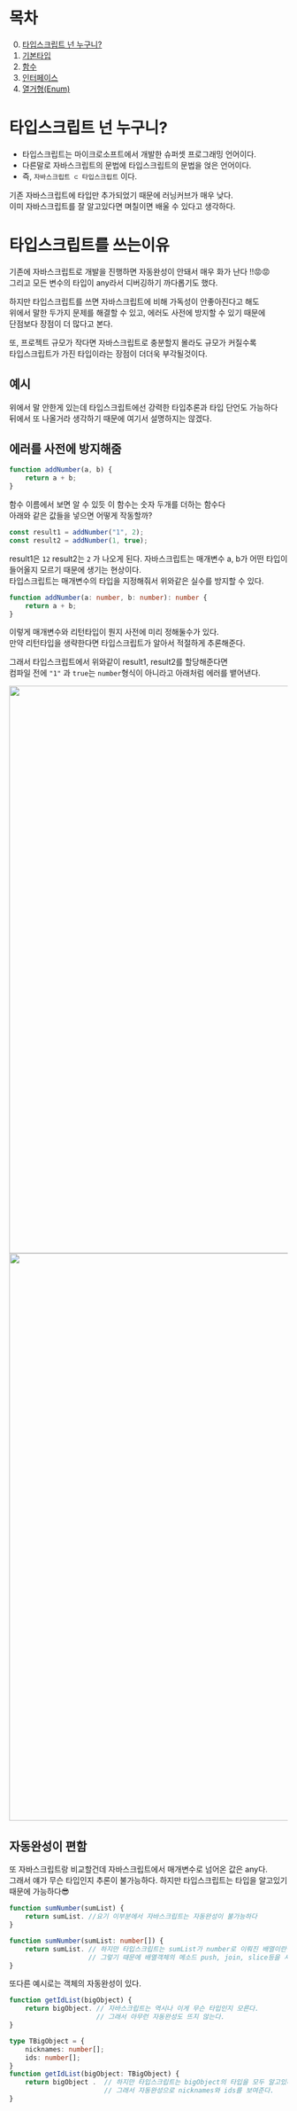# 목차
0. [타입스크립트 넌 누구니?](README.md)
1. [기본타입](01.%20기본타입.md)
2. [함수](02.%20함수.md)
3. [인터페이스](03.%20인터페이스.md)
4. [열거형(Enum)](04.%20열거형(Enum).md)

# 타입스크립트 넌 누구니?
- 타입스크립트는 마이크로소프트에서 개발한 슈퍼셋 프로그래밍 언어이다.
- 다른말로 자바스크립트의 문법에 타입스크립트의 문법을 얹은 언어이다.
- 즉, `자바스크립트 ⊂ 타입스크립트` 이다.

기존 자바스크립트에 타입만 추가되었기 때문에 러닝커브가 매우 낮다.  
이미 자바스크립트를 잘 알고있다면 며칠이면 배울 수 있다고 생각하다.

# 타입스크립트를 쓰는이유
기존에 자바스크립트로 개발을 진행하면 자동완성이 안돼서 매우 화가 난다 !!😡😡  
그리고 모든 변수의 타입이 any라서 디버깅하기 까다롭기도 했다.

하지만 타입스크립트를 쓰면 자바스크립트에 비해 가독성이 안좋아진다고 해도  
위에서 말한 두가지 문제를 해결할 수 있고, 에러도 사전에 방지할 수 있기 때문에  
단점보다 장점이 더 많다고 본다.

또, 프로젝트 규모가 작다면 자바스크립트로 충분할지 몰라도 규모가 커질수록  
타입스크립트가 가진 타입이라는 장점이 더더욱 부각될것이다.

## 예시
위에서 말 안한게 있는데 타입스크립트에선 강력한 타입추론과 타입 단언도 가능하다  
뒤에서 또 나올거라 생각하기 때문에 여기서 설명하지는 않겠다.

## 에러를 사전에 방지해줌
```javascript
function addNumber(a, b) {
    return a + b;
}
```
함수 이름에서 보면 알 수 있듯 이 함수는 숫자 두개를 더하는 함수다  
아래와 같은 값들을 넣으면 어떻게 작동할까?  
```javascript
const result1 = addNumber("1", 2);
const result2 = addNumber(1, true);
```
result1은 `12` result2는 `2` 가 나오게 된다.
자바스크립트는 매개변수 a, b가 어떤 타입이 들어올지 모르기 때문에 생기는 현상이다.  
타입스크립트는 매개변수의 타입을 지정해줘서 위와같은 실수를 방지할 수 있다.  
```typescript
function addNumber(a: number, b: number): number {
    return a + b;
}
```
이렇게 매개변수와 리턴타입이 뭔지 사전에 미리 정해둘수가 있다.  
만약 리턴타입을 생략한다면 타입스크립트가 알아서 적절하게 추론해준다.  

그래서 타입스크립트에서 위와같이 result1, result2를 할당해준다면  
컴파일 전에 `"1"` 과 `true`는 `number`형식이 아니라고 아래처럼 에러를 뱉어낸다.  

<img src="https://velog.velcdn.com/images/song961003/post/3a502d32-1287-4f0e-84bc-0e34bd2bb516/image.png" width="1024px">
<img src="https://velog.velcdn.com/images/song961003/post/9777e099-4796-4eb1-a07e-7c772c06e3fc/image.png" width="1024px">  


## 자동완성이 편함
또 자바스크립트랑 비교할건데 자바스크립트에서 매개변수로 넘어온 값은 any다.  
그래서 얘가 무슨 타입인지 추론이 불가능하다. 하지만 타입스크립트는 타입을 알고있기 때문에 가능하다😎
```javascript
function sumNumber(sumList) {
    return sumList. //요기 이부분에서 자바스크립트는 자동완성이 불가능하다
}
```
```typescript 
function sumNumber(sumList: number[]) {
    return sumList. // 하지만 타입스크립트는 sumList가 number로 이뤄진 배열이란걸 알고있다.
                    // 그렇기 때문에 배열객체의 메소드 push, join, slice등을 사용할 수 있다.
}
```

또다른 예시로는 객체의 자동완성이 있다.
```javascript
function getIdList(bigObject) {
    return bigObject. // 자바스크립트는 역시나 이게 무슨 타입인지 모른다.
                      // 그래서 아무런 자동완성도 뜨지 않는다.
}
```
```typescript
type TBigObject = {
    nicknames: number[];
    ids: number[];
}
function getIdList(bigObject: TBigObject) {
    return bigObject .  // 하지만 타입스크립트는 bigObject의 타입을 모두 알고있다.      
                        // 그래서 자동완성으로 nicknames와 ids를 보여준다.
}
```